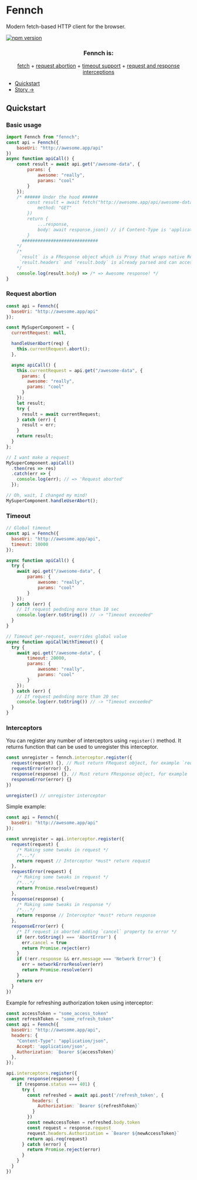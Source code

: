 # Fennch

Modern fetch-based HTTP client for the browser.  

[![npm version](https://img.shields.io/npm/v/fennch.svg?style=flat-square)](https://www.npmjs.org/package/fennch)

<h3 align="center">Fennch is:</h3>
<p align="center">
<a href="#basic-usage">fetch</a> + <a href="#request-abortion">request abortion</a> + <a href="#timeout">timeout support</a> + <a href="#interceptors">request and response interceptions</a>
</p>

- [Quickstart](#quickstart)
- [Story →](https://soal.red/fennch)

## Quickstart

### Basic usage

```js
import Fennch from "fennch";
const api = Fennch({
    baseUri: "http://awesome.app/api"
})
async function apiCall() {
    const result = await api.get("/awesome-data", {
        params: {
            awesome: "really",
            params: "cool"
        }
    });
    /* ###### Under the hood ######
        const result = await fetch("http://awesome.app/api/awesome-data?awesome=really&params=cool", {
            method: "GET"
        })
        return {
            ...response,
            body: await response.json() // if Content-Type is 'application/json'
        }
      #############################
    */
    /*
     `result` is a FResponse object which is Proxy that wraps native Response object.
     `result.headers` and `result.body` is already parsed and can accessed right away.
    */
    console.log(result.body) => /* => Awesome response! */
}
```

### Request abortion

```js
const api = Fennch({
  baseUri: "http://awesome.app/api"
});

const MySuperComponent = {
  currentRequest: null,

  handleUserAbort(req) {
    this.currentRequest.abort();
  },

  async apiCall() {
    this.currentRequest = api.get("/awesome-data", {
      params: {
        awesome: "really",
        params: "cool"
      }
    });
    let result;
    try {
      result = await currentRequest;
    } catch (err) {
      result = err;
    }
    return result;
  }
};

// I want make a request
MySuperComponent.apiCall()
  .then(res => res)
  .catch(err => {
    console.log(err); // => 'Request aborted'
  });

// Oh, wait, I changed my mind!
MySuperComponent.handleUserAbort();
```

### Timeout

```js
// Global timeout
const api = Fennch({
  baseUri: "http://awesome.app/api",
  timeout: 10000
});

async function apiCall() {
  try {
    await api.get("/awesome-data", {
        params: {
            awesome: "really",
            params: "cool"
        }
    });
  } catch (err) {
    // If request pednding more than 10 sec
    console.log(err.toString()) // -> "Timeout exceeded"
  }
}

// Timeout per-request, overrides global value
async function apiCallWithTimeout() {
  try {
    await api.get("/awesome-data", {
        timeout: 20000,
        params: {
            awesome: "really",
            params: "cool"
        }
    });
  } catch (err) {
    // If request pednding more than 20 sec
    console.log(err.toString()) // -> "Timeout exceeded"
  }
}
```

### Interceptors

You can register any number of interceptors using `register()` method.
It returns function that can be used to unregister this interceptor.

```js
const unregister = fennch.interceptor.register({
  request(request) {}, // Must return FRequest object, for example `request` that passed as an argument
  requestError(error) {},
  response(response) {}, // Must return FResponse object, for example `request` that passed as an argument
  responseError(error) {}
})

unregister() // unregister interceptor
```

Simple example:
```js
const api = Fennch({
  baseUri: "http://awesome.app/api"
});

const unregister = api.interceptor.register({
  request(request) {
    /* Making some tweaks in request */
    /*...*/
    return request // Interceptor *must* return request 
  },
  requestError(request) {
    /* Making some tweaks in request */
    /*...*/
    return Promise.resolve(request)
  },
  response(response) {
    /* Making some tweaks in response */
    /*...*/
    return response // Interceptor *must* return response 
  },
  responseError(err) {
    /* If request is aborted adding `cancel` property to error */
    if (err.toString() === 'AbortError') {
      err.cancel = true
      return Promise.reject(err)
    }
    if (!err.response && err.message === 'Network Error') {
      err = networkErrorResolver(err)
      return Promise.resolve(err)
    }
    return err
  }
})

```

Example for refreshing authorization token using interceptor:
```js
const accessToken = "some_access_token"
const refreshToken = "some_refresh_token"
const api = Fennch({
  baseUri: "http://awesome.app/api",
  headers: {
    "Content-Type": "application/json",
    Accept: 'application/json',
    Authorization: `Bearer ${accessToken}`
  },
});

api.interceptors.register({
  async response(response) {
    if (response.status === 401) {
      try {
        const refreshed = await api.post('/refresh_token', {
          headers: {
            Authorization: `Bearer ${refreshToken}`
          }
        })
        const newAccessToken = refreshed.body.token
        const request = response.request
        request.headers.Authorization = `Bearer ${newAccessToken}`
        return api.req(request)
      } catch (error) {
        return Promise.reject(error)
      }
    }
  }
})
```

